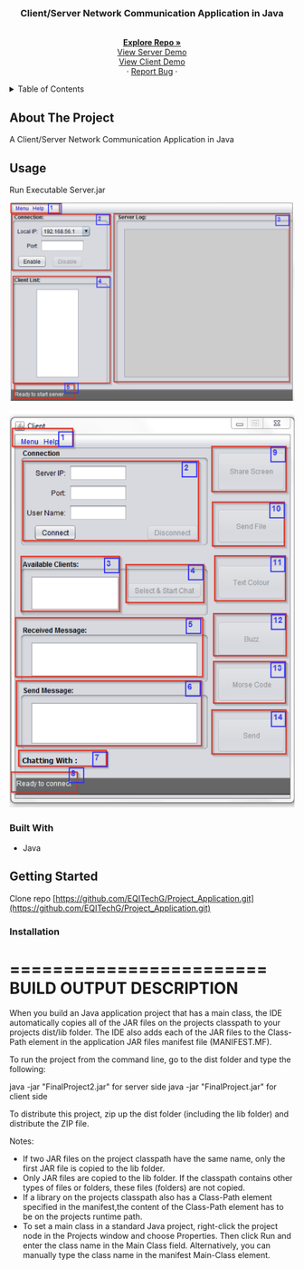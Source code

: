 


<!-- PROJECT LOGO -->
<br />
<div align="center">
  <a href="https://github.com/EQITechG/Project_Application">
  </a>

<h3 align="center">Client/Server Network Communication Application in Java </h3>

  <p align="center">
    <br />
    <a href="https://github.com/EQITechG/Project_Application"><strong>Explore Repo »</strong></a>
    <br />
    <a href="https://github.com/EQITechG/Project_Application/raw/main/Server/Executable%20Server.jar">View Server Demo</a>
       <br />
      <a href="https://github.com/EQITechG/Project_Application/raw/main/Client/Executable%20Client.jar">View Client Demo</a>
       <br />
    ·
    <a href="https://github.com/EQITechG/Project_Application/issues">Report Bug</a>
    ·
  </p>
</div>



<!-- TABLE OF CONTENTS -->
<details>
  <summary>Table of Contents</summary>
  <ol>
    <li>
      <a href="#about-the-project">About The Project</a>
      <ul>
        <li><a href="#usage">Usage</a></li>
        <li><a href="#built-with">Built With</a></li>
      </ul>
    </li>
    <li>
      <a href="#getting-started">Getting Started</a>
      <ul>
        <li><a href="#installation">Installation</a></li>
      </ul>
    </li>
  </ol>
</details>



<!-- ABOUT THE PROJECT -->
## About The Project

A Client/Server Network Communication Application in Java

<!-- USAGE EXAMPLES -->
## Usage

Run Executable Server.jar

![Activate Server side](image.png)

![Client side is activated according to the server side](image-1.png)



### Built With

* Java


<!-- GETTING STARTED -->
## Getting Started

Clone repo [https://github.com/EQITechG/Project_Application.git](https://github.com/EQITechG/Project_Application.git)

### Installation


========================
BUILD OUTPUT DESCRIPTION
========================

When you build an Java application project that has a main class, the IDE
automatically copies all of the JAR
files on the projects classpath to your projects dist/lib folder. The IDE
also adds each of the JAR files to the Class-Path element in the application
JAR files manifest file (MANIFEST.MF).

To run the project from the command line, go to the dist folder and
type the following:

java -jar "FinalProject2.jar" for server side
java -jar "FinalProject.jar" for client side


To distribute this project, zip up the dist folder (including the lib folder)
and distribute the ZIP file.

Notes:

* If two JAR files on the project classpath have the same name, only the first
JAR file is copied to the lib folder.
* Only JAR files are copied to the lib folder.
If the classpath contains other types of files or folders, these files (folders)
are not copied.
* If a library on the projects classpath also has a Class-Path element
specified in the manifest,the content of the Class-Path element has to be on
the projects runtime path.
* To set a main class in a standard Java project, right-click the project node
in the Projects window and choose Properties. Then click Run and enter the
class name in the Main Class field. Alternatively, you can manually type the
class name in the manifest Main-Class element.


